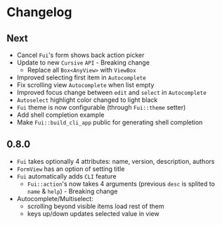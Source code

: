 # Changelog

## Next

* Cancel `Fui`'s form shows back action picker
* Update to new `Cursive` `API` - Breaking change
    * Replace all `Box<AnyView>` with `ViewBox`
* Improved selecting first item in `Autocomplete`
* Fix scrolling view `Autocomplete` when list empty
* Improved focus change between `edit` and `select` in `Autocomplete`
* `Autoselect` highlight color changed to light black
* `Fui` theme is now configurable (through `Fui::theme` setter)
* Add shell completion example
* Make `Fui::build_cli_app` public for generating shell completion


## 0.8.0

* `Fui` takes optionally 4 attributes: name, version, description, authors
* `FormView` has an option of setting title
* `Fui` automatically adds `CLI` feature
    * `Fui::action`'s now takes 4 arguments (previous `desc` is splited to `name` & `help`) - Breaking change
* Autocomplete/Multiselect:
    * scrolling beyond visible items load rest of them
    * keys up/down updates selected value in view
